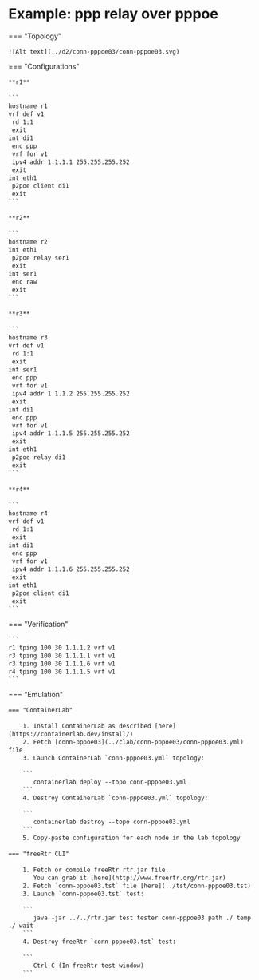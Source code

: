 # Example: ppp relay over pppoe

=== "Topology"

    ![Alt text](../d2/conn-pppoe03/conn-pppoe03.svg)

=== "Configurations"

    **r1**

    ```
    hostname r1
    vrf def v1
     rd 1:1
     exit
    int di1
     enc ppp
     vrf for v1
     ipv4 addr 1.1.1.1 255.255.255.252
     exit
    int eth1
     p2poe client di1
     exit
    ```

    **r2**

    ```
    hostname r2
    int eth1
     p2poe relay ser1
     exit
    int ser1
     enc raw
     exit
    ```

    **r3**

    ```
    hostname r3
    vrf def v1
     rd 1:1
     exit
    int ser1
     enc ppp
     vrf for v1
     ipv4 addr 1.1.1.2 255.255.255.252
     exit
    int di1
     enc ppp
     vrf for v1
     ipv4 addr 1.1.1.5 255.255.255.252
     exit
    int eth1
     p2poe relay di1
     exit
    ```

    **r4**

    ```
    hostname r4
    vrf def v1
     rd 1:1
     exit
    int di1
     enc ppp
     vrf for v1
     ipv4 addr 1.1.1.6 255.255.255.252
     exit
    int eth1
     p2poe client di1
     exit
    ```

=== "Verification"

    ```
    r1 tping 100 30 1.1.1.2 vrf v1
    r3 tping 100 30 1.1.1.1 vrf v1
    r3 tping 100 30 1.1.1.6 vrf v1
    r4 tping 100 30 1.1.1.5 vrf v1
    ```

=== "Emulation"

    === "ContainerLab"

        1. Install ContainerLab as described [here](https://containerlab.dev/install/)  
        2. Fetch [conn-pppoe03](../clab/conn-pppoe03/conn-pppoe03.yml) file  
        3. Launch ContainerLab `conn-pppoe03.yml` topology:  

        ```
           containerlab deploy --topo conn-pppoe03.yml  
        ```
        4. Destroy ContainerLab `conn-pppoe03.yml` topology:  

        ```
           containerlab destroy --topo conn-pppoe03.yml  
        ```
        5. Copy-paste configuration for each node in the lab topology

    === "freeRtr CLI"

        1. Fetch or compile freeRtr rtr.jar file.  
           You can grab it [here](http://www.freertr.org/rtr.jar)  
        2. Fetch `conn-pppoe03.tst` file [here](../tst/conn-pppoe03.tst)  
        3. Launch `conn-pppoe03.tst` test:  

        ```
           java -jar ../../rtr.jar test tester conn-pppoe03 path ./ temp ./ wait
        ```
        4. Destroy freeRtr `conn-pppoe03.tst` test:  

        ```
           Ctrl-C (In freeRtr test window)
        ```

